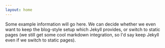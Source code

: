 ```yaml
---
layout: home
---
```


Some example information will go here. We can decide whether we even want to keep the blog-style setup which Jekyll provides, or switch to static pages (we still get some cool markdown integration, so I'd say keep Jekyll even if we switch to static pages).